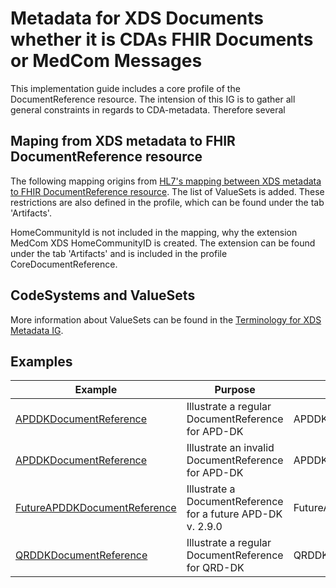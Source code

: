 # Metadata for XDS Documents whether it is CDAs FHIR Documents or MedCom Messages

This implementation guide includes a core profile of the DocumentReference resource. The intension of this IG is to gather all general constraints in regards to CDA-metadata. Therefore several

## Maping from XDS metadata to FHIR DocumentReference resource

The following mapping origins from [HL7's mapping between XDS metadata to FHIR DocumentReference resource](https://www.hl7.org/fhir/documentreference-mappings.html#xds). The list of ValueSets is added. These restrictions are also defined in the profile, which can be found under the tab 'Artifacts'. 

HomeCommunityId is not included in the mapping, why the extension MedCom XDS HomeCommunityID is created. The extension can be found under the tab 'Artifacts' and is included in the profile CoreDocumentReference. 

## CodeSystems and ValueSets
More information about ValueSets can be found in the [Terminology for XDS Metadata IG](https://build.fhir.org/ig/medcomdk/dk-medcom-xds-metadata/).

## Examples

| **Example** | **Purpose** | **Profile**|
|---|---|---|
| [APDDKDocumentReference](./DocumentReference-94e65db8-2f0c-4a2c-a7c9-06a160d59a12) | Illustrate a regular DocumentReference for APD-DK | APDDKDocumentReference| 
| [APDDKDocumentReference](./DocumentReference-313a2475-3079-4054-b635-a96dea305877) | Illustrate an invalid DocumentReference for APD-DK | APDDKDocumentReference| 
| [FutureAPDDKDocumentReference](DocumentReference-f2e1afb5-060e-41bf-859f-410b05b5dba4) | Illustrate a DocumentReference for a future APD-DK v. 2.9.0| FutureAPDDKDocumentReference| 
| [QRDDKDocumentReference](DocumentReference-50d6fc3c-d95a-4d12-8e61-8d70584c1f4e) | Illustrate a regular DocumentReference for QRD-DK | QRDDKDocumentReference| 